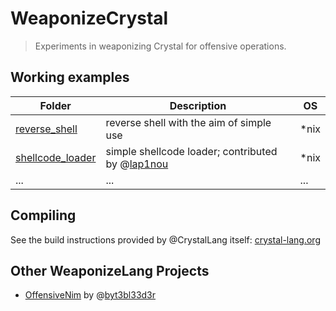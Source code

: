 WeaponizeCrystal
===
> Experiments in weaponizing Crystal for offensive operations.


## Working examples
| Folder | Description | OS |
| ------ | ----------- | -- |
| [reverse_shell](https://github.com/js-on/WeaponizeCrystal/blob/master/reverse_shell/) | reverse shell with the aim of simple use | *nix |
| [shellcode_loader](https://github.com/js-on/WeaponizeCrystal/tree/main/shellcode_loader) | simple shellcode loader; contributed by @[lap1nou](https://github.com/lap1nou)| *nix |
| ... | ... | ...


## Compiling
See the build instructions provided by @CrystalLang itself: [crystal-lang.org](https://crystal-lang.org/reference/1.3/using_the_compiler/index.html)

## Other WeaponizeLang Projects
- [OffensiveNim](https://github.com/byt3bl33d3r/OffensiveNim) by @[byt3bl33d3r](https://github.com/byt3bl33d3r)
